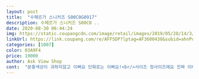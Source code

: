 ```yaml
---
layout: post 
title:  "수페르가 스니커즈 S00C0G0917" 
description: 수페르가 스니커즈 S00C0 ..
date: 2020-08-30 06:44:24 
img: https://static.coupangcdn.com/image/retail/images/2019/05/28/14/3/14aefa4d-237d-49e6-81f4-1bdb377e066c.jpg 
linkUrl: https://link.coupang.com/re/AFFSDP?lptag=AF3600438&subid=ahnPublicAsk&pageKey=1343339381&itemId=2370722154&vendorItemId=4850046031&traceid=V0-113-52a7248c9d43b55c 
categories: [1007] 
color: 03A9F4 
price: 19000 
author: Ask View Shop 
cont:  "분홍색상이 과하지않고 이뻐요 단화로는 이뻐요!<br/>사이즈 정사이즈에요 진짜 이뻐요 최고 !<br/>완전 좋습니다.<br/><br/>이쁩니다! 사이즈가정싸이즈구요 발볼이 많이넓다하신분은 조금불편할수있지만 아픈상태로 쫌신고다니면약간늘어납니다<br/>" 
---
```

